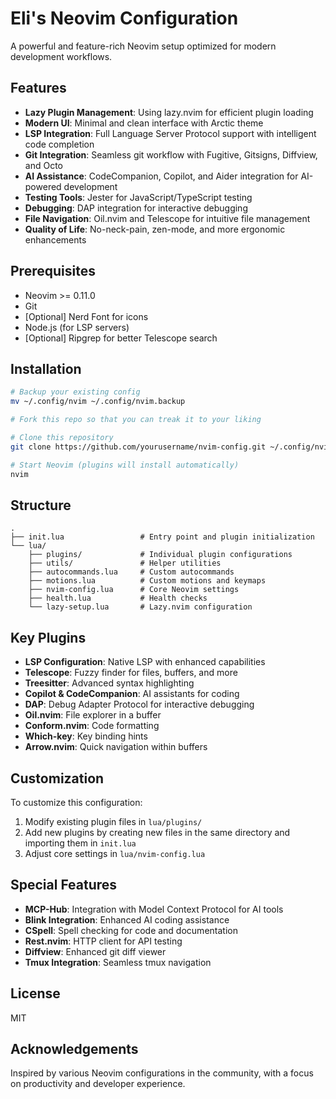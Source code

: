# Eli's Neovim Configuration

A powerful and feature-rich Neovim setup optimized for modern development workflows.

## Features

- **Lazy Plugin Management**: Using lazy.nvim for efficient plugin loading
- **Modern UI**: Minimal and clean interface with Arctic theme
- **LSP Integration**: Full Language Server Protocol support with intelligent code completion
- **Git Integration**: Seamless git workflow with Fugitive, Gitsigns, Diffview, and Octo
- **AI Assistance**: CodeCompanion, Copilot, and Aider integration for AI-powered development
- **Testing Tools**: Jester for JavaScript/TypeScript testing
- **Debugging**: DAP integration for interactive debugging
- **File Navigation**: Oil.nvim and Telescope for intuitive file management
- **Quality of Life**: No-neck-pain, zen-mode, and more ergonomic enhancements

## Prerequisites

- Neovim >= 0.11.0
- Git
- [Optional] Nerd Font for icons
- Node.js (for LSP servers)
- [Optional] Ripgrep for better Telescope search

## Installation

```bash
# Backup your existing config
mv ~/.config/nvim ~/.config/nvim.backup

# Fork this repo so that you can treak it to your liking

# Clone this repository
git clone https://github.com/yourusername/nvim-config.git ~/.config/nvim

# Start Neovim (plugins will install automatically)
nvim
```

## Structure

```
.
├── init.lua                 # Entry point and plugin initialization
└── lua/
    ├── plugins/             # Individual plugin configurations
    ├── utils/               # Helper utilities
    ├── autocommands.lua     # Custom autocommands
    ├── motions.lua          # Custom motions and keymaps
    ├── nvim-config.lua      # Core Neovim settings
    ├── health.lua           # Health checks
    └── lazy-setup.lua       # Lazy.nvim configuration
```

## Key Plugins

- **LSP Configuration**: Native LSP with enhanced capabilities
- **Telescope**: Fuzzy finder for files, buffers, and more
- **Treesitter**: Advanced syntax highlighting
- **Copilot & CodeCompanion**: AI assistants for coding
- **DAP**: Debug Adapter Protocol for interactive debugging
- **Oil.nvim**: File explorer in a buffer
- **Conform.nvim**: Code formatting
- **Which-key**: Key binding hints
- **Arrow.nvim**: Quick navigation within buffers

## Customization

To customize this configuration:

1. Modify existing plugin files in `lua/plugins/`
2. Add new plugins by creating new files in the same directory and importing them in `init.lua`
3. Adjust core settings in `lua/nvim-config.lua`

## Special Features

- **MCP-Hub**: Integration with Model Context Protocol for AI tools
- **Blink Integration**: Enhanced AI coding assistance
- **CSpell**: Spell checking for code and documentation
- **Rest.nvim**: HTTP client for API testing
- **Diffview**: Enhanced git diff viewer
- **Tmux Integration**: Seamless tmux navigation

## License

MIT

## Acknowledgements

Inspired by various Neovim configurations in the community, with a focus on productivity and developer experience.


